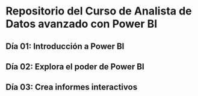 # **Repositorio del Curso de Analista de Datos avanzado con Power BI**
## Día 01: Introducción a Power BI
## Día 02: Explora el poder de Power BI
## Día 03: Crea informes interactivos